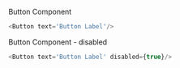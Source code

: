 Button Component

```js
<Button text='Button Label'/>
```

Button Component - disabled

```js
<Button text='Button Label' disabled={true}/>
```